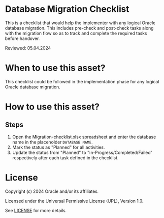 # Database Migration Checklist

This is a checklist that would help the implementer with any logical Oracle database migration. This includes pre-check and post-check tasks along with the migration flow so as to track and complete the required tasks before handover.

Reviewed: 05.04.2024

# When to use this asset?

This checklist could be followed in the implementation phase for any logical Oracle database migration.

# How to use this asset?

## Steps

1. Open the Migration-checklist.xlsx spreadsheet and enter the database name in the placeholder `DATABASE NAME`.
2. Mark the status as "Planned" for all activities.
3. Update the status from "Planned" to "In-Progress/Completed/Failed" respectively after each task defined in the checklist.

# License

Copyright (c) 2024 Oracle and/or its affiliates.

Licensed under the Universal Permissive License (UPL), Version 1.0.

See [LICENSE](https://github.com/oracle-devrel/technology-engineering/blob/main/LICENSE) for more details.
